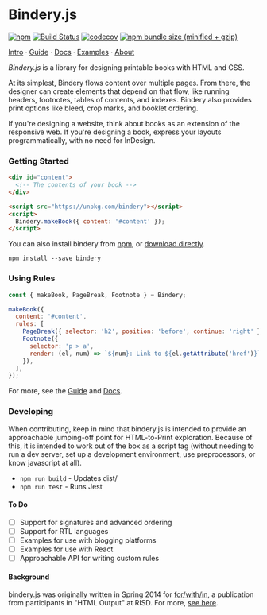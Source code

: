 # Bindery.js


[![npm](https://img.shields.io/npm/v/bindery.svg)](https://www.npmjs.com/package/bindery)
[![Build Status](https://travis-ci.org/evnbr/bindery.svg?branch=master)](https://travis-ci.org/evnbr/bindery)
[![codecov](https://codecov.io/gh/evnbr/bindery/branch/master/graph/badge.svg)](https://codecov.io/gh/evnbr/bindery)
[![npm bundle size (minified + gzip)](https://img.shields.io/bundlephobia/minzip/bindery.svg)](https://www.npmjs.com/package/bindery)

[Intro](https://evanbrooks.info/bindery/) ·
[Guide](https://evanbrooks.info/bindery/guide) ·
[Docs](https://evanbrooks.info/bindery/docs) ·
[Examples](https://evanbrooks.info/bindery/examples) ·
[About](https://evanbrooks.info/bindery/about)

*Bindery.js* is a library for designing printable books with HTML and CSS.

At its simplest, Bindery flows content over multiple pages. From there, the designer can create elements that depend on that flow, like running headers, footnotes, tables of contents, and indexes. Bindery also provides print options like bleed, crop marks, and booklet ordering.

If you're designing a website, think about books as an extension of the responsive web. If you're designing a book, express your layouts programmatically, with no need for InDesign.

### Getting Started

```html
<div id="content">
  <!-- The contents of your book -->
</div>

<script src="https://unpkg.com/bindery"></script>
<script>
  Bindery.makeBook({ content: '#content' });
</script>
```

You can also install bindery from [npm](https://www.npmjs.com/package/bindery), or <a href="https://unpkg.com/bindery/dist/bindery.min.js" class="btn" download>download directly</a>.

```
npm install --save bindery
```


### Using Rules

```js
const { makeBook, PageBreak, Footnote } = Bindery;

makeBook({
  content: '#content',
  rules: [
    PageBreak({ selector: 'h2', position: 'before', continue: 'right' }),
    Footnote({
      selector: 'p > a',
      render: (el, num) => `${num}: Link to ${el.getAttribute('href')}`;
    }),
  ],
});
```

For more, see the [Guide](https://evanbrooks.info/bindery/guide) and [Docs](https://evanbrooks.info/bindery/docs).

### Developing

When contributing, keep in mind that bindery.js is intended to provide an approachable jumping-off point for HTML-to-Print exploration. Because of this, it is intended to work out of the box as a script tag (without needing to run a dev server, set up a development environment, use preprocessors, or know javascript at all).

- `npm run build` - Updates dist/
- `npm run test` - Runs Jest

#### To Do

- [ ] Support for signatures and advanced ordering
- [ ] Support for RTL languages
- [ ] Examples for use with blogging platforms
- [ ] Examples for use with React
- [ ] Approachable API for writing custom rules

#### Background

bindery.js was originally written in Spring 2014 for [for/with/in](http://htmloutput.risd.gd/),
a publication from participants in "HTML Output" at RISD. For more, [see here](http://evanbrooks.info/bindery/about).
